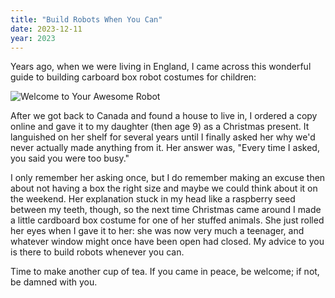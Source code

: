 ```yaml
---
title: "Build Robots When You Can"
date: 2023-12-11
year: 2023
---
```


Years ago, when we were living in England,
I came across this wonderful guide
to building carboard box robot costumes for children:

<div class="center">
  <img src="{{'/files/2023/awesome-robot.png' | relative_url}}" alt="Welcome to Your Awesome Robot"/>
</div>

After we got back to Canada and found a house to live in,
I ordered a copy online and gave it to my daughter (then age 9)
as a Christmas present.
It languished on her shelf for several years
until I finally asked her why we'd never actually made anything from it.
Her answer was,
"Every time I asked, you said you were too busy."

I only remember her asking once,
but I do remember making an excuse then about not having a box the right size
and maybe we could think about it on the weekend.
Her explanation stuck in my head like a raspberry seed between my teeth,
though,
so the next time Christmas came around
I made a little cardboard box costume for one of her stuffed animals.
She just rolled her eyes when I gave it to her:
she was now very much a teenager,
and whatever window might once have been open had closed.
My advice to you is there to build robots whenever you can.

Time to make another cup of tea.
If you came in peace, be welcome;
if not, be damned with you.
